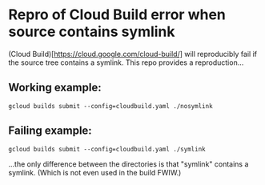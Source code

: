 # Repro of Cloud Build error when source contains symlink
(Cloud Build)[https://cloud.google.com/cloud-build/] will reproducibly fail if the source tree contains a symlink. This repo provides a reproduction...

## Working example:
`gcloud builds submit --config=cloudbuild.yaml ./nosymlink`

## Failing example:
`gcloud builds submit --config=cloudbuild.yaml ./symlink`

...the only difference between the directories is that "symlink" contains a symlink. (Which is not even used in the build FWIW.)